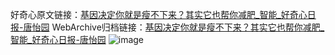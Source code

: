 好奇心原文链接：[基因决定你就是瘦不下来？其实它也帮你减肥_智能_好奇心日报-唐怡园](https://www.qdaily.com/articles/4238.html)
WebArchive归档链接：[基因决定你就是瘦不下来？其实它也帮你减肥_智能_好奇心日报-唐怡园](http://web.archive.org/web/20190623154006/https://www.qdaily.com/articles/4238.html)
![image](http://ww3.sinaimg.cn/large/007d5XDply1g3vf0eoy31j30u03swtx7)